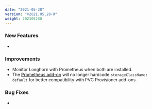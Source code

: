 ```yaml
---
date: "2021-05-28"
version: "v2021.05.28-0"
weight: 202105280
---
```


### <span class="label label-green">New Features</span>
- 

### <span class="label label-blue">Improvements</span>
- Monitor Longhorn with Prometheus when both are installed.
- The [Prometheus add-on](https://kurl.sh/docs/add-ons/prometheus) will no longer hardcode `storageClassName: default` for better compatibility with PVC Provisioner add-ons.

### <span class="label label-orange">Bug Fixes</span>
- 
